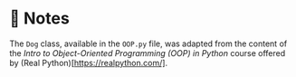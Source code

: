 # :notebook: Notes

The `Dog` class, available in the `OOP.py` file, was adapted from the content of the _Intro to Object-Oriented Programming (OOP) in Python_ course offered by (Real Python)[https://realpython.com/].
